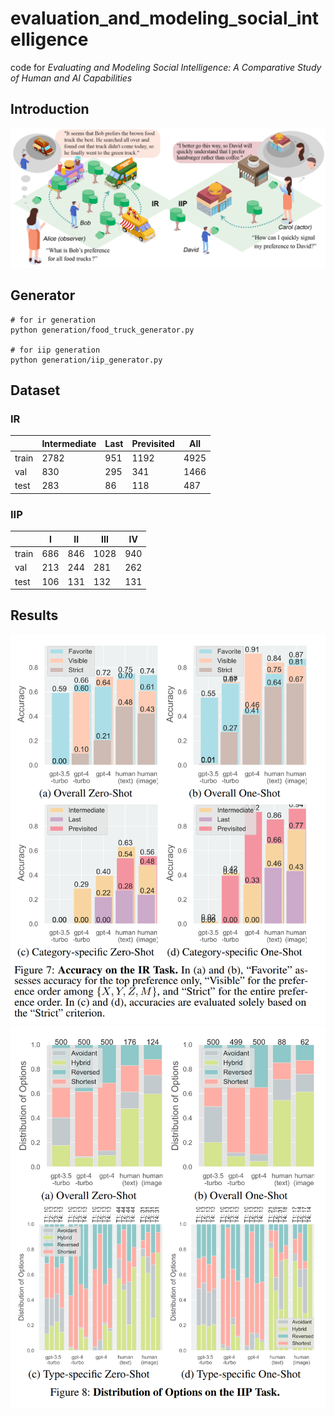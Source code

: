# evaluation_and_modeling_social_intelligence
code for *Evaluating and Modeling Social Intelligence: A Comparative Study of Human and AI Capabilities*


## Introduction


![Evaluation tasks: IR (left) and IIP (right).](./figures/two_tasks.png)

## Generator

```
# for ir generation
python generation/food_truck_generator.py

# for iip generation
python generation/iip_generator.py
```
## Dataset

### IR

|       | Intermediate | Last | Previsited | All  |
|-------|--------------|------|------------|------|
| train | 2782         | 951  | 1192       | 4925 |
| val   | 830          | 295  | 341        | 1466 |
| test  | 283          | 86   | 118        | 487  |


### IIP

|       | I   | II  | III  | IV  |
|-------|-----|-----|------|-----|
| train | 686 | 846 | 1028 | 940 |
| val   | 213 | 244 | 281  | 262 |
| test  | 106 | 131 | 132  | 131 |

## Results

![IR results](./figures/ir_results.png)
![IIP results](./figures/iip_results.png)

